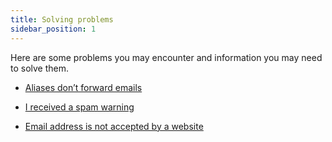 ```yaml
---
title: Solving problems
sidebar_position: 1
---
```


Here are some problems you may encounter and information you may need to solve them.

- [Aliases don’t forward emails](/solving-problems/aliases-do-not-forward-mail.md)

- [I received a spam warning](/solving-problems/spam-warning.md)

- [Email address is not accepted by a website](/solving-problems/email-not-accepted.md)
